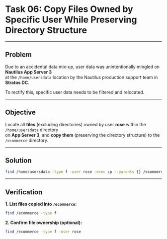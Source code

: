 
# Task 06: Copy Files Owned by Specific User While Preserving Directory Structure

---

## Problem

Due to an accidental data mix-up, user data was unintentionally mingled on **Nautilus App Server 3**  
at the `/home/usersdata` location by the Nautilus production support team in **Stratos DC**.

To rectify this, specific user data needs to be filtered and relocated.

---

## Objective

Locate all **files** (excluding directories) owned by user **rose** within the `/home/usersdata` directory  
on **App Server 3**, and **copy them** (preserving the directory structure) to the `/ecommerce` directory.

---

## Solution

```bash
find /home/usersdata -type f -user rose -exec cp --parents {} /ecommerce \;
````

---

## Verification

**1. List files copied into `/ecommerce`:**

```bash
find /ecommerce -type f
```

**2. Confirm file ownership (optional):**

```bash
find /ecommerce -type f -user rose
```
